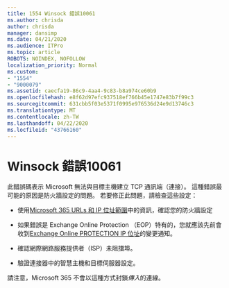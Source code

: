 ```yaml
---
title: 1554 Winsock 錯誤10061
ms.author: chrisda
author: chrisda
manager: dansimp
ms.date: 04/21/2020
ms.audience: ITPro
ms.topic: article
ROBOTS: NOINDEX, NOFOLLOW
localization_priority: Normal
ms.custom:
- "1554"
- "9000079"
ms.assetid: caecfa19-86c9-4aa4-9c83-b8a974ce60b9
ms.openlocfilehash: e8f62d97efc937518ef766b45e1747e83b7f99c3
ms.sourcegitcommit: 631cbb5f03e5371f0995e976536d24e9d13746c3
ms.translationtype: MT
ms.contentlocale: zh-TW
ms.lasthandoff: 04/22/2020
ms.locfileid: "43766160"
---
```

# <a name="winsock-error-10061"></a>Winsock 錯誤10061

此錯誤碼表示 Microsoft 無法與目標主機建立 TCP 通訊端（連接）。 這種錯誤最可能的原因是防火牆設定的問題。 若要修正此問題，請檢查這些設定：

- 使用[Microsoft 365 URLs 和 IP 位址範圍](https://docs.microsoft.com/office365/enterprise/urls-and-ip-address-ranges)中的資訊，確認您的防火牆設定

- 如果錯誤是 Exchange Online Protection （EOP）特有的，您就應該先前會收到[Exchange Online PROTECTION IP 位址](https://docs.microsoft.com/office365/SecurityCompliance/eop/exchange-online-protection-ip-addresses)的變更通知。

- 確認網際網路服務提供者（ISP）未阻擋埠。

- 驗證連接器中的智慧主機和目標伺服器設定。

請注意，Microsoft 365 不會以這種方式封鎖*傳入*的連線。
